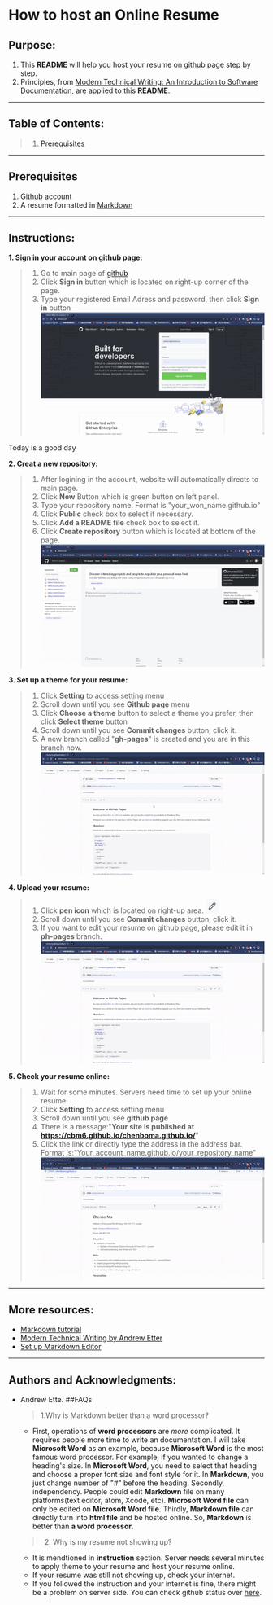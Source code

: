 # How to host an Online Resume
## Purpose:
1. This **README** will help you host your resume on github page step by step.
2. Principles, from [Modern Technical Writing: An Introduction to Software Documentation](https://www.amazon.ca/Modern-Technical-Writing-Introduction-Documentation-ebook/dp/B01A2QL9SS), are applied to this **README**.
***
## Table of Contents:
  >1. [Prerequisites](#Prerequisites)
***
## Prerequisites
1. Github account
2. A resume formatted in [Markdown](https://www.markdowntutorial.com/)
***
## Instructions:
**1. Sign in your account on github page:**
  >1. Go to main page of [github](https://github.com/)
  >2. Click **Sign in** button which is located on right-up corner of the page.
  >3. Type your registered Email Adress and password, then click **Sign in** button
  ![signin](/assets/signin.gif)

Today is a good day

**2. Creat a new repository:**
  >1. After logining in the account, website will automatically directs to main page.
  >2. Click **New** Button which is green button on left panel.
  >3. Type your repository name. Format is "your_won_name.github.io"
  >4. Click **Public** check box to select if necessary.
  >5. Click **Add a README file** check box to select it.
  >6. Click **Create repository** button which is located at bottom of the page.
  ![creatre](/assets/creatrep.gif)
  
**3. Set up a theme for your resume:**
  >1. Click **Setting** to access setting menu
  >2. Scroll down until you see **Github page** menu
  >3. Click **Choose a theme** button to select a theme you prefer, then click **Select theme** button
  >4. Scroll down until you see **Commit changes** button, click it.
  >5. A new branch called "**gh-pages**" is created and you are in this branch now.
  ![settheme](/assets/upload.gif)

**4. Upload your resume:**
  >1. Click **pen icon** which is located on right-up area. ![uploade](/assets/pen.png)
  >2. Scroll down until you see **Commit changes** button, click it.
  >3. If you want to edit your resume on github page, please edit it in **ph-pages** branch.
  ![upload](/assets/upload.gif)

**5. Check your resume online:**
  >1. Wait for some minutes. Servers need time to set up your online resume.
  >2. Click **Setting** to access setting menu
  >3. Scroll down until you see **github page**
  >4. There is a message:"**Your site is published at https://cbm6.github.io/chenboma.github.io/**"
  >5. Click the link or directly type the address in the address bar. Format is:"Your_account_name.github.io/your_repository_name"
  ![result](/assets/result.gif)
***
## More resources:
- [Markdown tutorial](https://www.markdowntutorial.com/)
- [Modern Technical Writing by Andrew Etter](https://www.amazon.ca/Modern-Technical-Writing-Introduction-Documentation-ebook/dp/B01A2QL9SS)
- [Set up Markdown Editor](https://www.portent.com/blog/copywriting/content-strategy/atom-markdown.htm)
***
## Authors and Acknowledgments:
- Andrew Ette.
##FAQs
  > 1.Why is Markdown better than a word processor?
  - First, operations of **word processors** are _more_ complicated. It requires people more time to write an documentation. I will take **Microsoft Word** as an example, because **Microsoft Word** is the most famous word processor. For example, if you wanted to change a heading's size. In **Microsoft Word**, you need to select that heading and choose a proper font size and font style for it. In **Markdown**, you just change number of "#" before the heading. Secondly, independency. People could edit **Markdown** file on many platforms(text editor, atom, Xcode, etc). **Microsoft Word file** can only be edited on **Microsoft Word file**. Thirdly, **Markdown file** can directly turn into **html file** and be hosted online. So, **Markdown** is better than **a word processor**.
  
  >2. Why is my resume not showing up?
  - It is mendtioned in **instruction** section. Server needs several minutes to apply theme to your resume and host your resume online.
  - If your resume was still not showing up, check your internet.
  - If you followed the instruction and your internet is fine, there might be a problem on server side. You can check github status over [here](https://www.githubstatus.com/).
